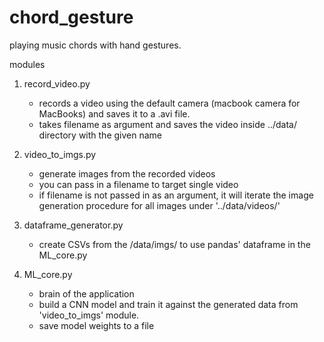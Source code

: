 # chord_gesture

playing music chords with hand gestures.

modules
1. record_video.py
    - records a video using the default camera (macbook camera for MacBooks) and saves it to a .avi file.
    - takes filename as argument and saves the video inside ../data/ directory with the given name

2. video_to_imgs.py
    - generate images from the recorded videos
    - you can pass in a filename to target single video
    - if filename is not passed in as an argument, it will iterate the image generation procedure for all images under '../data/videos/'

3. dataframe_generator.py
    - create CSVs from the /data/imgs/ to use pandas' dataframe in the ML_core.py

4. ML_core.py
    - brain of the application
    - build a CNN model and train it against the generated data from 'video_to_imgs' module.
    - save model weights to a file